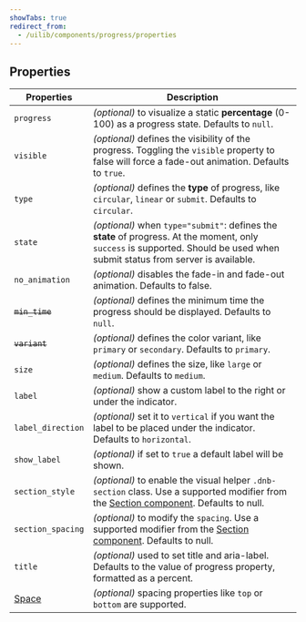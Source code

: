 ```yaml
---
showTabs: true
redirect_from:
  - /uilib/components/progress/properties
---
```


## Properties

| Properties                                  | Description                                                                                                                                                                   |
| ------------------------------------------- | ----------------------------------------------------------------------------------------------------------------------------------------------------------------------------- |
| `progress`                                  | _(optional)_ to visualize a static **percentage** (0-100) as a progress state. Defaults to `null`.                                                                            |
| `visible`                                   | _(optional)_ defines the visibility of the progress. Toggling the `visible` property to false will force a fade-out animation. Defaults to `true`.                            |
| `type`                                      | _(optional)_ defines the **type** of progress, like `circular`, `linear` or `submit`. Defaults to `circular`.                                                                 |
| `state`                                     | _(optional)_ when `type="submit"`: defines the **state** of progress. At the moment, only `success` is supported. Should be used when submit status from server is available. |
| `no_animation`                              | _(optional)_ disables the fade-in and fade-out animation. Defaults to false.                                                                                                  |
| ~~`min_time`~~                              | _(optional)_ defines the minimum time the progress should be displayed. Defaults to `null`.                                                                                   |
| ~~`variant`~~                               | _(optional)_ defines the color variant, like `primary` or `secondary`. Defaults to `primary`.                                                                                 |
| `size`                                      | _(optional)_ defines the size, like `large` or `medium`. Defaults to `medium`.                                                                                                |
| `label`                                     | _(optional)_ show a custom label to the right or under the indicator.                                                                                                         |
| `label_direction`                           | _(optional)_ set it to `vertical` if you want the label to be placed under the indicator. Defaults to `horizontal`.                                                           |
| `show_label`                                | _(optional)_ if set to `true` a default label will be shown.                                                                                                                  |
| `section_style`                             | _(optional)_ to enable the visual helper `.dnb-section` class. Use a supported modifier from the [Section component](/uilib/components/section/properties). Defaults to null. |
| `section_spacing`                           | _(optional)_ to modify the `spacing`. Use a supported modifier from the [Section component](/uilib/components/section/properties). Defaults to null.                          |
| `title`                                     | _(optional)_ used to set title and aria-label. Defaults to the value of progress property, formatted as a percent.                                                            |
| [Space](/uilib/components/space/properties) | _(optional)_ spacing properties like `top` or `bottom` are supported.                                                                                                         |
